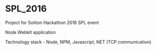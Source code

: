 # SPL_2016
Project for Soliton Hackathon 2016 SPL event

Node Webkit application

Technology stack - Node, NPM, Javascript, NET (TCP communication)
